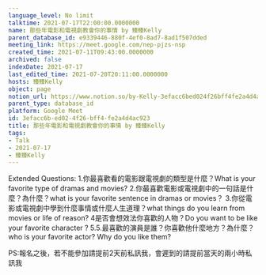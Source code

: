 ```yaml
---
language_level: No limit
talktime: 2021-07-17T22:00:00.0000000
name: 那些年電影和電視劇教會你的事情 by 臻臻Kelly
parent_database_id: e9339446-880f-4ef0-8ad7-8ad1f507dded
meeting_link: https://meet.google.com/nep-pjzs-nsp
created_time: 2021-07-11T09:43:00.0000000
archived: false
indexDate: 2021-07-17
last_edited_time: 2021-07-20T20:11:00.0000000
hosts: 臻臻Kelly
object: page
notion_url: https://www.notion.so/by-Kelly-3efacc6bed024f26bff4fe2a4d4ac923
parent_type: database_id
platform: Google Meet
id: 3efacc6b-ed02-4f26-bff4-fe2a4d4ac923
title: 那些年電影和電視劇教會你的事情 by 臻臻Kelly
tags:
- Talk
- 2021-07-17
- 臻臻Kelly
---
```


Extended Questions:
1.你最喜歡看的電影跟電視劇的類型是什麼？What is your favorite type of dramas and movies?
2.你最喜歡電影或電視劇中的一句話是什麼？為什麼？what is your favorite sentence in dramas or movies？
3.你從電影或電視劇中學到什麼事情或什麼人生道理？what things do you learn from movies or life of reason?
4是否會想效法你喜歡的人物？Do you want to be like your favorite character ?
5.5.最喜歡的演員是誰？你喜歡他什麼地方？為什麼？who is your favorite actor? Why do you like them?

PS:報名之後，若不能參加請提前2天前私訊我，會遲到的請提前當天的兩小時私訊我



